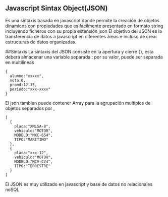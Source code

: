 ## Javascript Sintax Object(JSON)
Es una sintaxis basada en javascript donde permite la creación de objetos dinamicos con propiedades que es facilmente presentado en formato string incluyendo ficheros con su propia extensión json
El objetivo del JSON es la transferencia de datos a javascript en diferentes áreas e incluso de crear estructuras de datos organizadas.

##Sintaxis
La sintaxis del JSON consiste en la apertura y cierre {}, esta deberá almacenar una variable separada : por su valor, puede ser separada en multilineas
    
    {
      alumno:"xxxxx",
      nota:0,
      promd:12.35,
      periodo:"xxx-xxxx"
    }
El json tambien puede contener Array para la agrupación multiples de objetos separados por ,
    
    [
      {
        placa:"XMLSA-8",
        vehiculo:"MOTOR",
        MODELO:"MXC-654",
        TIPO:"MARITIMO"
      },
      {
        placa:"xxx-12",
        vehiculo:"MOTOR",
        MODELO:"MCV-CV4",
        TIPO:"TERRESTRE"
      }
    ]
    
  El JSON es muy utilizado en javascript y base de datos no relacionales noSQL
